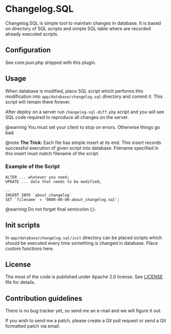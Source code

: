 Changelog.SQL
=============


Changelog.SQL is simple tool to maintain changes in database. It is based on
directory of SQL scripts and simple SQL table where are recorded already
executed scripts.


Configuration
-------------

See core.json.php shipped with this plugin.


Usage
-----

When database is modified, place SQL script which performs this modification
into `app/database/changelog.sql` directory and commit it. This script will
remain there forever.

After deploy on a server run `changelog-sql-diff.php` script and you will see
SQL code required to reproduce all changes on the server.

@warning You must set your client to stop on errors. Otherwise things go bad.

@note **The Trick:** Each file has simple insert at its end. This insert
records successful execution of given script into database. Filename specified
in this insert must match filename of the script.

### Example of the Script

~~~~~
ALTER ... whatever you need;
UPDATE ... data that needs to be modified;

--
INSERT INTO `about_changelog`
SET `filename` = '0000-00-00-about_changelog.sql';
~~~~~

@warning Do not forget final semicolon (;).


Init scripts
------------

In `app/database/changelog.sql/init` directory can be placed scripts which
should be executed every time something is changed in database. Place custom
functions here.



License
-------

The most of the code is published under Apache 2.0 license. See [LICENSE](doc/license.md) file for details.



Contribution guidelines
-----------------------

There is no bug tracker yet, so send me an e-mail and we will figure it out.

If you wish to send me a patch, please create a Git pull request or send a Git formatted patch via email.


